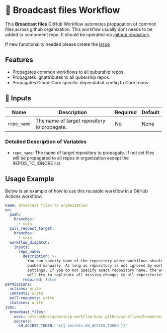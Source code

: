# 🚀 Broadcast files Workflow

This **Broadcast files** GitHub Workflow automates propagation of common files across github organization.
This workflow usually dont needs to be added to component repo. It should be operated via [.github repository](https://github.com/Netcracker/.github).

If new functionality needed please create the [issue](https://github.com/Netcracker/qubership-workflow-hub/issues)

## Features

- Propagates common workflows to all qubership repos.
- Propagates .gitattributes to all qubership repos.
- Propagates Cloud-Core specific dependabot config to Core repos.

## 📌 Inputs

| Name              | Description                                                                 | Required | Default |
| ----------------- | --------------------------------------------------------------------------- | -------- | ------- |
| `repo_name`       | The name of target repository to propagate.                                 | No       | None    |


### Detailed Description of Variables

- `repo_name`: The name of target repository to propagate. If not set files will be propagated to all repos in organization except the REPOS_TO_IGNORE list


## Usage Example

Below is an example of how to use this reusable workflow in a GitHub Actions workflow:

```yaml
name: Broadcast files to organization
on:
  push:
    branches:
      - main
  pull_request_target:
    branches:
      - main
  workflow_dispatch:
    inputs:
      repo_name:
        description: >-
          You can specify name of the repository where workflows should be
          pushed manually. As long as repository is not ignored by workflow
          settings. If you do not specify exact repository name, the workflow
          will try to replicate all missing changes to all repositories.
        required: false
permissions:
  actions: write
  contents: write
  pull-requests: write
  statuses: write
jobs:
  broadcast_files:
    uses: netcracker/qubership-workflow-hub/.github/workflows/broadcast-files.yml@v1.0.6
    secrets:
      GH_ACCESS_TOKEN: '${{ secrets.GH_ACCESS_TOKEN }}'
```